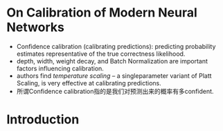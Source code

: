 # On Calibration of Modern Neural Networks
- Confidence calibration (calibrating predictions):  predicting probability estimates representative of the true correctness likelihood.
- depth, width, weight decay, and Batch Normalization are important factors influencing calibration.
- authors find *temperature scaling* – a singleparameter variant of Platt Scaling, is very effective at calibrating predictions.
- 所谓Confidence calibration指的是我们对预测出来的概率有多confident.

# Introduction
